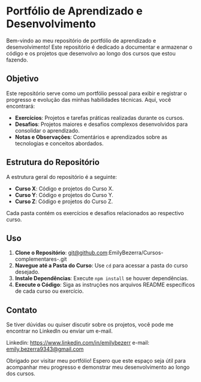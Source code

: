 # Portfólio de Aprendizado e Desenvolvimento

Bem-vindo ao meu repositório de portfólio de aprendizado e desenvolvimento! Este repositório é dedicado a documentar e armazenar o código e os projetos que desenvolvo ao longo dos cursos que estou fazendo.

## Objetivo

Este repositório serve como um portfólio pessoal para exibir e registrar o progresso e evolução das minhas habilidades técnicas. Aqui, você encontrará:

- **Exercícios**: Projetos e tarefas práticas realizadas durante os cursos.
- **Desafios**: Projetos maiores e desafios complexos desenvolvidos para consolidar o aprendizado.
- **Notas e Observações**: Comentários e aprendizados sobre as tecnologias e conceitos abordados.

## Estrutura do Repositório

A estrutura geral do repositório é a seguinte:

- **Curso X**: Código e projetos do Curso X.
- **Curso Y**: Código e projetos do Curso Y.
- **Curso Z**: Código e projetos do Curso Z.

Cada pasta contém os exercícios e desafios relacionados ao respectivo curso.

## Uso

1. **Clone o Repositório**: git@github.com:EmilyBezerra/Cursos-complementares-.git
2. **Navegue até a Pasta do Curso**: Use `cd` para acessar a pasta do curso desejado.
3. **Instale Dependências**: Execute `npm install` se houver dependências.
4. **Execute o Código**: Siga as instruções nos arquivos README específicos de cada curso ou exercício.

## Contato

Se tiver dúvidas ou quiser discutir sobre os projetos, você pode me encontrar no LinkedIn ou enviar um e-mail.

Linkedin: https://www.linkedin.com/in/emilybezerr
e-mail: emily.bezerra9343@gmail.com

Obrigado por visitar meu portfólio! Espero que este espaço seja útil para acompanhar meu progresso e demonstrar meu desenvolvimento ao longo dos cursos.

